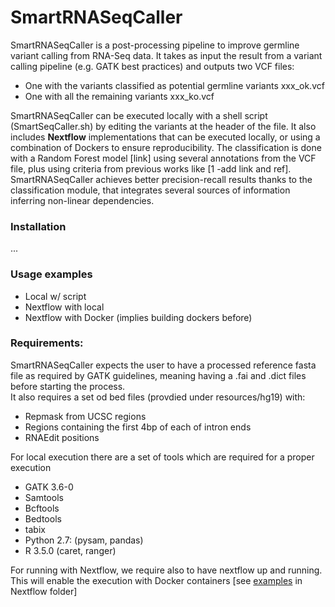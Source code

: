 # SmartRNASeqCaller

SmartRNASeqCaller is a post-processing pipeline to improve germline variant calling from RNA-Seq data.
It takes as input the result from a variant calling pipeline (e.g. GATK best practices)  and outputs two VCF files:
 

 - One with the variants classified as potential germline variants xxx_ok.vcf
 - One with all the remaining variants xxx_ko.vcf

SmartRNASeqCaller can be executed locally with a shell script (SmartSeqCaller.sh) by editing the variants at the header of the file. It also includes **Nextflow** implementations that can be executed locally, or using a combination of Dockers to ensure reproducibility.
The classification is done with a Random Forest model [link] using several annotations from the VCF file, plus using criteria from previous works like [1  -add link and ref]. SmartRNASeqCaller achieves better precision-recall results thanks to the classification module, that integrates several sources of information inferring non-linear dependencies.
### Installation 
...

### Usage examples

 - Local w/ script
 - Nextflow with local
 - Nextflow with Docker (implies building dockers before)

### Requirements:
SmartRNASeqCaller expects the user to have a processed reference fasta file as required by GATK guidelines, meaning having a .fai and .dict files before starting the process.  
It also requires a set od bed files (provdied under resources/hg19) with:

 - Repmask from UCSC regions
 - Regions containing the first 4bp of each of intron ends 
 - RNAEdit positions

For local execution there are a set of tools which are required for a proper execution
 - GATK 3.6-0
 - Samtools
 - Bcftools
 - Bedtools
 - tabix
 - Python 2.7: (pysam, pandas)
 - R 3.5.0 (caret, ranger) 
 
For running with Nextflow, we require also to have nextflow up and running. This will enable the execution with Docker containers [see [examples](https://github.com/inab/SmartRNASeqCaller/blob/master/Nextflow/exec_line.sh)  in Nextflow folder]
